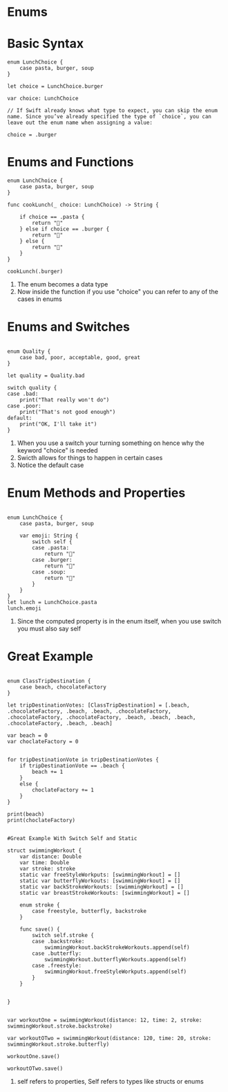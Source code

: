 # Enums

# Basic Syntax 

```
enum LunchChoice {
    case pasta, burger, soup
}
 
let choice = LunchChoice.burger

var choice: LunchChoice

// If Swift already knows what type to expect, you can skip the enum name. Since you’ve already specified the type of `choice`, you can leave out the enum name when assigning a value:

choice = .burger

```

# Enums and Functions

```
enum LunchChoice {
    case pasta, burger, soup
}

func cookLunch(_ choice: LunchChoice) -> String {
    
    if choice == .pasta {
        return "🍝"
    } else if choice == .burger {
        return "🍔"
    } else {
        return "🍲"
    }
}

cookLunch(.burger)

```

1. The enum becomes a data type
2. Now inside the function if you use "choice" you can refer to any of the cases in enums

# Enums and Switches

```

enum Quality {
    case bad, poor, acceptable, good, great
}

let quality = Quality.bad

switch quality {
case .bad:
    print("That really won't do")
case .poor:
    print("That's not good enough")
default:
    print("OK, I'll take it")
}

```

1. When you use a switch your turning something on hence why the keyword "choice" is needed
2. Swicth allows for things to happen in certain cases
3. Notice the default case

# Enum Methods and Properties

```

enum LunchChoice {
    case pasta, burger, soup
    
    var emoji: String {
        switch self {
        case .pasta:
            return "🍝"
        case .burger:
            return "🍔"
        case .soup:
            return "🍲"
        }
    }
}
let lunch = LunchChoice.pasta
lunch.emoji

```

1. Since the computed property is in the enum itself, when you use switch you must also say self


# Great Example 

```

enum ClassTripDestination {
    case beach, chocolateFactory
}

let tripDestinationVotes: [ClassTripDestination] = [.beach, .chocolateFactory, .beach, .beach, .chocolateFactory, .chocolateFactory, .chocolateFactory, .beach, .beach, .beach, .chocolateFactory, .beach, .beach] 

var beach = 0
var choclateFactory = 0


for tripDestinationVote in tripDestinationVotes {
    if tripDestinationVote == .beach {
        beach += 1
    }
    else {
        choclateFactory += 1
    }
}

print(beach)
print(choclateFactory)


#Great Example With Switch Self and Static

```
```
struct swimmingWorkout {
    var distance: Double
    var time: Double
    var stroke: stroke
    static var freeStyleWorkputs: [swimmingWorkout] = []
    static var butterflyWorkouts: [swimmingWorkout] = []
    static var backStrokeWorkouts: [swimmingWorkout] = []
    static var breastStrokeWorkouts: [swimmingWorkout] = []
    
    enum stroke {
        case freestyle, butterfly, backstroke
    }
    
    func save() {
        switch self.stroke {
        case .backstroke:
            swimmingWorkout.backStrokeWorkouts.append(self)
        case .butterfly:
            swimmingWorkout.butterflyWorkouts.append(self)
        case .freestyle:
            swimmingWorkout.freeStyleWorkputs.append(self)
        }
    }
    
  
}

```
```

var workoutOne = swimmingWorkout(distance: 12, time: 2, stroke: swimmingWorkout.stroke.backstroke)

var workoutOTwo = swimmingWorkout(distance: 120, time: 20, stroke: swimmingWorkout.stroke.butterfly)

workoutOne.save()

workoutOTwo.save()

```

1. self refers to properties, Self refers to types like structs or enums
